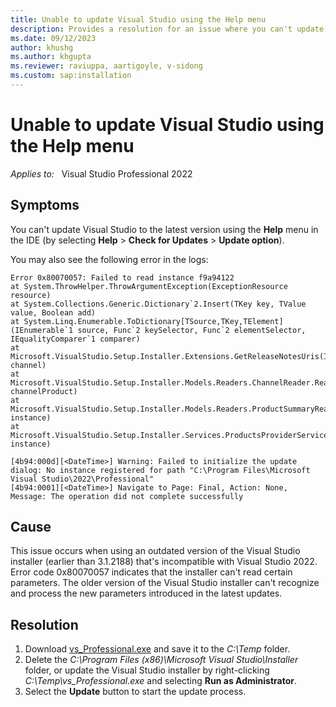 ```yaml
---
title: Unable to update Visual Studio using the Help menu
description: Provides a resolution for an issue where you can't update Visual Studio using the Help menu.
ms.date: 09/12/2023
author: khushg
ms.author: khgupta
ms.reviewer: raviuppa, aartigoyle, v-sidong
ms.custom: sap:installation
---
```

# Unable to update Visual Studio using the Help menu

_Applies to:_ &nbsp; Visual Studio Professional 2022

## Symptoms

You can't update Visual Studio to the latest version using the **Help** menu in the IDE (by selecting **Help** > **Check for Updates** > **Update option**).

You may also see the following error in the logs:

```output
Error 0x80070057: Failed to read instance f9a94122 
at System.ThrowHelper.ThrowArgumentException(ExceptionResource resource) 
at System.Collections.Generic.Dictionary`2.Insert(TKey key, TValue value, Boolean add) 
at System.Linq.Enumerable.ToDictionary[TSource,TKey,TElement](IEnumerable`1 source, Func`2 keySelector, Func`2 elementSelector, IEqualityComparer`1 comparer) 
at Microsoft.VisualStudio.Setup.Installer.Extensions.GetReleaseNotesUris(IChannel channel) 
at Microsoft.VisualStudio.Setup.Installer.Models.Readers.ChannelReader.ReadFromChannel(ChannelNode`1 channelProduct) 
at Microsoft.VisualStudio.Setup.Installer.Models.Readers.ProductSummaryReader.ReadFromInstance(IInstance instance) 
at Microsoft.VisualStudio.Setup.Installer.Services.ProductsProviderService.TryGetInstalledProductSummary(IInstance instance) 

[4b94:000d][<DateTime>] Warning: Failed to initialize the update dialog: No instance registered for path "C:\Program Files\Microsoft Visual Studio\2022\Professional" 
[4b94:0001][<DateTime>] Navigate to Page: Final, Action: None, Message: The operation did not complete successfully 
```

## Cause

This issue occurs when using an outdated version of the Visual Studio installer (earlier than 3.1.2188) that's incompatible with Visual Studio 2022. Error code 0x80070057 indicates that the installer can't read certain parameters. The older version of the Visual Studio installer can't recognize and process the new parameters introduced in the latest updates.

## Resolution

1. Download [vs_Professional.exe](https://aka.ms/vs/17/release/vs_Professional.exe) and save it to the *C:\Temp* folder.
1. Delete the *C:\Program Files (x86)\Microsoft Visual Studio\Installer* folder, or update the Visual Studio installer by right-clicking *C:\Temp\vs_Professional.exe* and selecting **Run as Administrator**.
1. Select the **Update** button to start the update process.
